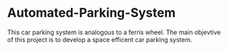 # Automated-Parking-System
This car parking system is analogous to a ferris wheel.
The main objevtive of this project is to develop a space efficent car parking system.
